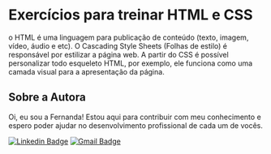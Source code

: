 # Exercícios para treinar HTML e CSS
o HTML é uma linguagem para publicação de conteúdo (texto, imagem, vídeo, áudio e etc). O Cascading Style Sheets (Folhas de estilo) é responsável por estilizar a página web. A partir do CSS é possível personalizar todo esqueleto HTML, por exemplo, ele funciona como uma camada visual para a apresentação da página.

## Sobre a Autora
Oi, eu sou a Fernanda! Estou aqui para contribuir com meu conhecimento e espero poder ajudar no desenvolvimento profissional de cada um de vocês.

[![Linkedin Badge](https://img.shields.io/badge/-Fernanda_Maki_Hirose-blue?style=flat-square&logo=Linkedin&logoColor=white&link=https://www.linkedin.com/in/fernanda-maki-hirose-801117208/)](https://www.linkedin.com/in/fernanda-maki-hirose-801117208/)  [![Gmail Badge](https://img.shields.io/badge/-femahi2020@gmail.com-c14438?style=flat-square&logo=Gmail&logoColor=white&link=mailto:femahi2020@gmail.com)](mailto:femahi2020@gmail.com)




